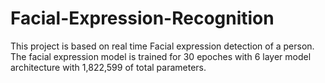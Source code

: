 # Facial-Expression-Recognition
This project is based on real time Facial expression detection of a person. The facial expression model is trained for 30 epoches with 6 layer model architecture with 1,822,599 of total parameters. 
